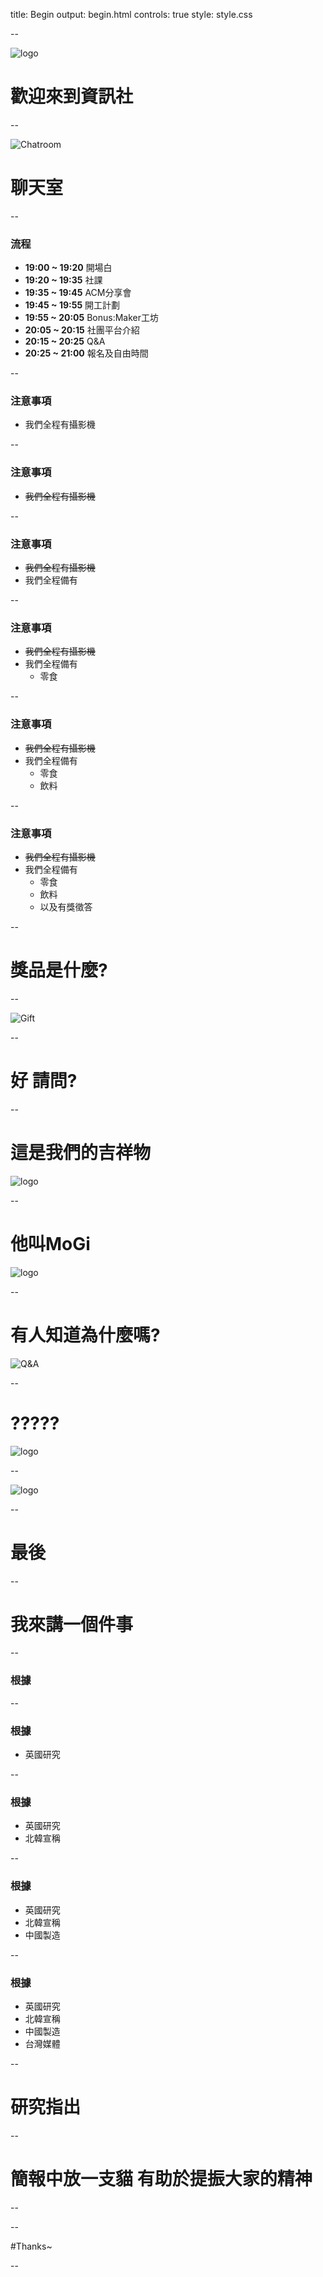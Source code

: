 title: Begin
output: begin.html
controls: true
style: style.css

--

![logo](NCHUIT_LOGO.png)
# 歡迎來到資訊社

-- <!-- socket -->

![Chatroom](qrcode.png)
# 聊天室

--

### 流程

* **19:00 ~ 19:20** 開場白
* **19:20 ~ 19:35** 社課
* **19:35 ~ 19:45** ACM分享會
* **19:45 ~ 19:55** 開工計劃
* **19:55 ~ 20:05** Bonus:Maker工坊
* **20:05 ~ 20:15** 社團平台介紹
* **20:15 ~ 20:25** Q&A
* **20:25 ~ 21:00** 報名及自由時間

--

### 注意事項

* 我們全程有攝影機

--

### 注意事項

* ~~我們全程有攝影機~~

--

### 注意事項

* ~~我們全程有攝影機~~
* 我們全程備有

--

### 注意事項

* ~~我們全程有攝影機~~
* 我們全程備有
  * 零食 

--

### 注意事項

* ~~我們全程有攝影機~~
* 我們全程備有
  * 零食 
  * 飲料

--

### 注意事項

* ~~我們全程有攝影機~~
* 我們全程備有
  * 零食 
  * 飲料
  * 以及有獎徵答

--

# 獎品是什麼?

--

![Gift](gift.jpg)

--

# 好 請問?

--

# 這是我們的吉祥物
![logo](NCHUIT_LOGO.png)

--

# 他叫MoGi
![logo](NCHUIT_LOGO.png)

--

# 有人知道為什麼嗎?
![Q&A](QaA.jpg)

--

# ?????
![logo](NCHUIT_LOGO.png)

--

![logo](NCHUIT_LOGO.png)

--

# 最後 

--

# 我來講一個件事

--

### 根據


--

### 根據

* 英國研究

--

### 根據

* 英國研究
* 北韓宣稱

--

### 根據

* 英國研究
* 北韓宣稱
* 中國製造

--

### 根據

* 英國研究
* 北韓宣稱
* 中國製造
* 台灣媒體

--

# 研究指出

--

# 簡報中放一支貓 有助於提振大家的精神

--



--

#Thanks~

--
